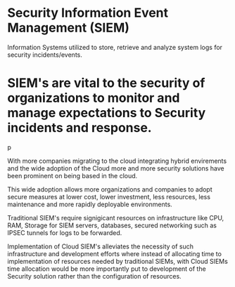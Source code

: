 <h1>Security Information Event Management (SIEM)</h1>
<p>Information Systems utilized to store, retrieve and analyze system logs for security incidents/events.</p>
<h1>SIEM's are vital to the security of organizations to monitor and manage expectations to Security incidents and  response.</h1>p
<p>With more companies migrating to the cloud integrating hybrid envirements and the wide adoption of the Cloud more and more security solutions have been prominent on being based in the cloud.</p>
<p>This wide adoption allows more organizations and companies to adopt secure measures at lower cost, lower investment, less resources, less maintenance and more rapidly deployable environments.</p>
<p>Traditional SIEM's require signigicant resources on infrastructure like CPU, RAM, Storage for SIEM servers, databases, secured networking such as IPSEC tunnels for logs to be forwarded.</p>
<p>Implementation of Cloud SIEM's alleviates the necessity of such infrastructure and development efforts where instead of allocating time to implementation of resources needed by traditional SIEMs, with Cloud SIEMs time allocation would be more importantly put to development of the Security solution rather than the configuration of resources.</p>
